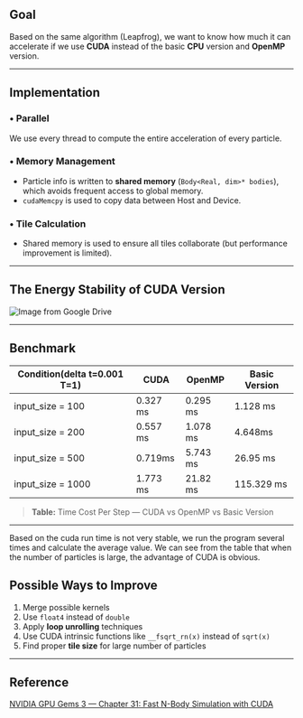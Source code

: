 ## **Goal**

Based on the same algorithm (Leapfrog), we want to know how much it can accelerate if we use **CUDA** instead of the basic **CPU** version and **OpenMP** version.

---

## **Implementation**

### • Parallel
We use every thread to compute the entire acceleration of every particle.

### • Memory Management
- Particle info is written to **shared memory** (`Body<Real, dim>* bodies`), which avoids frequent access to global memory.
- `cudaMemcpy` is used to copy data between Host and Device.

### • Tile Calculation
- Shared memory is used to ensure all tiles collaborate (but performance improvement is limited).

---

## **The Energy Stability of CUDA Version**

![Image from Google Drive](https://drive.google.com/uc?export=view&id=1-5S1qt4WS4UZPgrP3HfeLqwucbCD8C0k)

---

## **Benchmark**


| Condition(delta t=0.001 T=1) | CUDA | OpenMP | Basic Version |
|----------|------|--------|---------------|
| input_size = 100 | 0.327 ms | 0.295 ms | 1.128 ms |
| input_size = 200 | 0.557 ms | 1.078 ms | 4.648ms |
| input_size = 500 | 0.719ms | 5.743 ms | 26.95 ms |
| input_size = 1000 | 1.773 ms | 21.82 ms | 115.329 ms |

> **Table:** Time Cost Per Step  — CUDA vs OpenMP vs Basic Version
---
Based on the cuda run time is not very stable, we run the program several times and calculate the average value.
We can see from the table that when the number of particles is large, the advantage of CUDA is obvious.
## **Possible Ways to Improve**

1. Merge possible kernels  
2. Use `float4` instead of `double`  
3. Apply **loop unrolling** techniques  
4. Use CUDA intrinsic functions like `__fsqrt_rn(x)` instead of `sqrt(x)`  
5. Find proper **tile size** for large number of particles  

---

## **Reference**

[NVIDIA GPU Gems 3 — Chapter 31: Fast N-Body Simulation with CUDA](https://developer.nvidia.com/gpugems/gpugems3/part-v-physics-simulation/chapter-31-fast-n-body-simulation-cuda)
